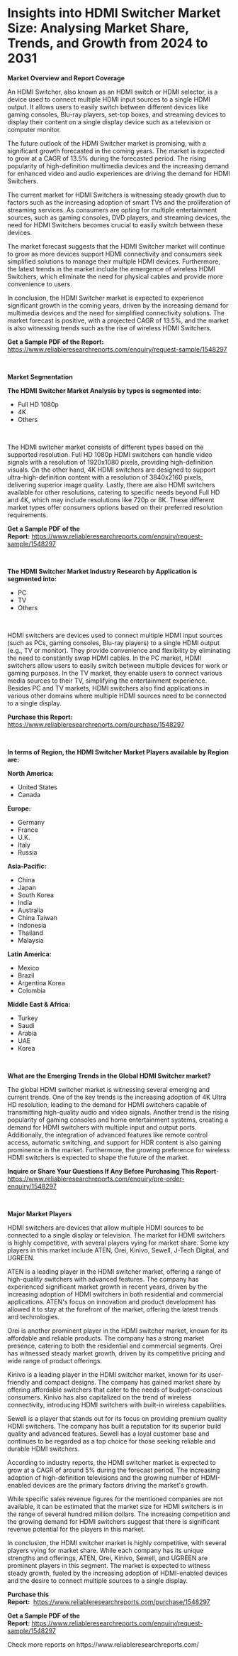<p><h1>Insights into HDMI Switcher Market Size: Analysing Market Share, Trends, and Growth from 2024 to 2031</h1></p><p><strong>Market Overview and Report Coverage</strong></p>
<p><p>An HDMI Switcher, also known as an HDMI switch or HDMI selector, is a device used to connect multiple HDMI input sources to a single HDMI output. It allows users to easily switch between different devices like gaming consoles, Blu-ray players, set-top boxes, and streaming devices to display their content on a single display device such as a television or computer monitor.</p><p>The future outlook of the HDMI Switcher market is promising, with a significant growth forecasted in the coming years. The market is expected to grow at a CAGR of 13.5% during the forecasted period. The rising popularity of high-definition multimedia devices and the increasing demand for enhanced video and audio experiences are driving the demand for HDMI Switchers.</p><p>The current market for HDMI Switchers is witnessing steady growth due to factors such as the increasing adoption of smart TVs and the proliferation of streaming services. As consumers are opting for multiple entertainment sources, such as gaming consoles, DVD players, and streaming devices, the need for HDMI Switchers becomes crucial to easily switch between these devices.</p><p>The market forecast suggests that the HDMI Switcher market will continue to grow as more devices support HDMI connectivity and consumers seek simplified solutions to manage their multiple HDMI devices. Furthermore, the latest trends in the market include the emergence of wireless HDMI Switchers, which eliminate the need for physical cables and provide more convenience to users.</p><p>In conclusion, the HDMI Switcher market is expected to experience significant growth in the coming years, driven by the increasing demand for multimedia devices and the need for simplified connectivity solutions. The market forecast is positive, with a projected CAGR of 13.5%, and the market is also witnessing trends such as the rise of wireless HDMI Switchers.</p></p>
<p><strong>Get a Sample PDF of the Report:</strong> <a href="https://www.reliableresearchreports.com/enquiry/request-sample/1548297">https://www.reliableresearchreports.com/enquiry/request-sample/1548297</a></p>
<p>&nbsp;</p>
<p><strong>Market Segmentation</strong></p>
<p><strong>The HDMI Switcher Market Analysis by types is segmented into:</strong></p>
<p><ul><li>Full HD 1080p</li><li>4K</li><li>Others</li></ul></p>
<p>&nbsp;</p>
<p><p>The HDMI switcher market consists of different types based on the supported resolution. Full HD 1080p HDMI switchers can handle video signals with a resolution of 1920x1080 pixels, providing high-definition visuals. On the other hand, 4K HDMI switchers are designed to support ultra-high-definition content with a resolution of 3840x2160 pixels, delivering superior image quality. Lastly, there are also HDMI switchers available for other resolutions, catering to specific needs beyond Full HD and 4K, which may include resolutions like 720p or 8K. These different market types offer consumers options based on their preferred resolution requirements.</p></p>
<p><strong>Get a Sample PDF of the Report:</strong>&nbsp;<a href="https://www.reliableresearchreports.com/enquiry/request-sample/1548297">https://www.reliableresearchreports.com/enquiry/request-sample/1548297</a></p>
<p>&nbsp;</p>
<p><strong>The HDMI Switcher Market Industry Research by Application is segmented into:</strong></p>
<p><ul><li>PC</li><li>TV</li><li>Others</li></ul></p>
<p>&nbsp;</p>
<p><p>HDMI switchers are devices used to connect multiple HDMI input sources (such as PCs, gaming consoles, Blu-ray players) to a single HDMI output (e.g., TV or monitor). They provide convenience and flexibility by eliminating the need to constantly swap HDMI cables. In the PC market, HDMI switchers allow users to easily switch between multiple devices for work or gaming purposes. In the TV market, they enable users to connect various media sources to their TV, simplifying the entertainment experience. Besides PC and TV markets, HDMI switchers also find applications in various other domains where multiple HDMI sources need to be connected to a single display.</p></p>
<p><strong>Purchase this Report:</strong>&nbsp; <a href="https://www.reliableresearchreports.com/purchase/1548297">https://www.reliableresearchreports.com/purchase/1548297</a></p>
<p>&nbsp;</p>
<p><strong>In terms of Region, the HDMI Switcher Market Players available by Region are:</strong></p>
<p>
    <p> <strong> North America: </strong>
        <ul>
            <li>United States</li>
            <li>Canada</li>
        </ul>
        </p> 
    <p> <strong> Europe: </strong>
        <ul>
            <li>Germany</li>
            <li>France</li>
            <li>U.K.</li>
            <li>Italy</li>
            <li>Russia</li>
        </ul>
        </p> 
    <p> <strong> Asia-Pacific: </strong>
        <ul>
            <li>China</li>
            <li>Japan</li>
            <li>South Korea</li>
            <li>India</li>
            <li>Australia</li>
            <li>China Taiwan</li>
            <li>Indonesia</li>
            <li>Thailand</li>
            <li>Malaysia</li>
        </ul>
        </p> 
    <p> <strong> Latin America: </strong>
        <ul>
            <li>Mexico</li>
            <li>Brazil</li>
            <li>Argentina Korea</li>
            <li>Colombia</li>
        </ul>
        </p> 
    <p> <strong> Middle East & Africa: </strong>
        <ul>
            <li>Turkey</li>
            <li>Saudi</li>
            <li>Arabia</li>
            <li>UAE</li>
            <li>Korea</li>
        </ul>
    </p>
    </p>
<p>&nbsp;</p>
<p><strong>What are the Emerging Trends in the Global HDMI Switcher market?</strong></p>
<p><p>The global HDMI switcher market is witnessing several emerging and current trends. One of the key trends is the increasing adoption of 4K Ultra HD resolution, leading to the demand for HDMI switchers capable of transmitting high-quality audio and video signals. Another trend is the rising popularity of gaming consoles and home entertainment systems, creating a demand for HDMI switchers with multiple input and output ports. Additionally, the integration of advanced features like remote control access, automatic switching, and support for HDR content is also gaining prominence in the market. Furthermore, the growing preference for wireless HDMI switchers is expected to shape the future of the market.</p></p>
<p><strong>Inquire or Share Your Questions If Any Before Purchasing This Report</strong>- <a href="https://www.reliableresearchreports.com/enquiry/pre-order-enquiry/1548297">https://www.reliableresearchreports.com/enquiry/pre-order-enquiry/1548297</a></p>
<p>&nbsp;</p>
<p><strong>Major Market Players</strong></p>
<p><p>HDMI switchers are devices that allow multiple HDMI sources to be connected to a single display or television. The market for HDMI switchers is highly competitive, with several players vying for market share. Some key players in this market include ATEN, Orei, Kinivo, Sewell, J-Tech Digital, and UGREEN.</p><p>ATEN is a leading player in the HDMI switcher market, offering a range of high-quality switchers with advanced features. The company has experienced significant market growth in recent years, driven by the increasing adoption of HDMI switchers in both residential and commercial applications. ATEN's focus on innovation and product development has allowed it to stay at the forefront of the market, offering the latest trends and technologies.</p><p>Orei is another prominent player in the HDMI switcher market, known for its affordable and reliable products. The company has a strong market presence, catering to both the residential and commercial segments. Orei has witnessed steady market growth, driven by its competitive pricing and wide range of product offerings.</p><p>Kinivo is a leading player in the HDMI switcher market, known for its user-friendly and compact designs. The company has gained market share by offering affordable switchers that cater to the needs of budget-conscious consumers. Kinivo has also capitalized on the trend of wireless connectivity, introducing HDMI switchers with built-in wireless capabilities.</p><p>Sewell is a player that stands out for its focus on providing premium quality HDMI switchers. The company has built a reputation for its superior build quality and advanced features. Sewell has a loyal customer base and continues to be regarded as a top choice for those seeking reliable and durable HDMI switchers.</p><p>According to industry reports, the HDMI switcher market is expected to grow at a CAGR of around 5% during the forecast period. The increasing adoption of high-definition televisions and the growing number of HDMI-enabled devices are the primary factors driving the market's growth.</p><p>While specific sales revenue figures for the mentioned companies are not available, it can be estimated that the market size for HDMI switchers is in the range of several hundred million dollars. The increasing competition and the growing demand for HDMI switchers suggest that there is significant revenue potential for the players in this market.</p><p>In conclusion, the HDMI switcher market is highly competitive, with several players vying for market share. While each company has its unique strengths and offerings, ATEN, Orei, Kinivo, Sewell, and UGREEN are prominent players in this segment. The market is expected to witness steady growth, fueled by the increasing adoption of HDMI-enabled devices and the desire to connect multiple sources to a single display.</p></p>
<p><strong>Purchase this Report:</strong>&nbsp;&nbsp;<a href="https://www.reliableresearchreports.com/purchase/1548297">https://www.reliableresearchreports.com/purchase/1548297</a></p>
<p></p>
<p><strong>Get a Sample PDF of the Report:</strong>&nbsp;<a href="https://www.reliableresearchreports.com/enquiry/request-sample/1548297">https://www.reliableresearchreports.com/enquiry/request-sample/1548297</a></p>
<p>Check more reports on https://www.reliableresearchreports.com/</p>